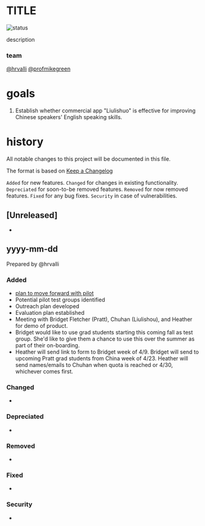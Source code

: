 # TITLE

![status](https://img.shields.io/badge/status-good-brightgreen.svg)




description

### team
[@hrvalli](https://github.com/hrvalli) [@profmikegreen](https://github.com/profmikegreene) 


# goals
1. Establish whether commercial app "Liulishuo" is effective for improving Chinese speakers' English speaking skills. 


# history 
All notable changes to this project will be documented in this file.

The format is based on [Keep a Changelog](http://keepachangelog.com/en/1.0.0/)

`Added` for new features.
`Changed` for changes in existing functionality.
`Depreciated` for soon-to-be removed features.
`Removed` for now removed features.
`Fixed` for any bug fixes.
`Security` in case of vulnerabilities.

## [Unreleased]
* 

## yyyy-mm-dd 
Prepared by @hrvalli

### Added
* [plan to move forward with pilot](https://duke.app.box.com/notes/283631580062)
* Potential pilot test groups identified
* Outreach plan developed
* Evaluation plan established
* Meeting with Bridget Fletcher (Pratt), Chuhan (Liulishou), and Heather for demo of product.
* Bridget would like to use grad students starting this coming fall as test group. She'd like to give them a chance to use this over the summer as part of their on-boarding. 
* Heather will send link to form to Bridget week of 4/9. Bridget will send to upcoming Pratt grad students from China week of 4/23. Heather will send names/emails to Chuhan when quota is reached or 4/30, whichever comes first. 

### Changed
* 

### Depreciated
* 

### Removed
* 

### Fixed
* 

### Security
* 



